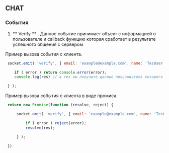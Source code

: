 ## CHAT

### События

1. ** Verify ** . Данное событие принимает объект с информацией о пользователе и callback функцию которая сработает в результате успешного общения с сервером


Пример вызова события с клиента.

```js
 socket.emit( 'verify', { email: 'exanple@example.com', name: 'TesUser' }, function (error, res) {

    if ( error ) return console.error(error);
    console.log(res) // в res вы получите данные пользователя которого передали

 } );
```

Пример вызова события с клиента в виде промиса.

```js
 return new Promise(function (resolve, reject) {

     socket.emit( 'verify', { email: 'exanple@example.com', name: 'TesUser' }, function (error, res) {

         if ( error ) reject(error);
         resolve(res);

     } );

 })
```